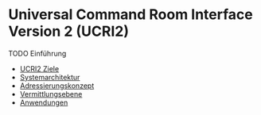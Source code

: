 # Universal Command Room Interface Version 2 (UCRI2)

TODO Einführung

<!-- toc -->
- [UCRI2 Ziele](goals.md)
- [Systemarchitektur](architecture.md)
- [Adressierungskonzept](addressing_concept.md)
- [Vermittlungsebene](messaging.md)
- [Anwendungen](applications.md)
<!-- tocstop -->
